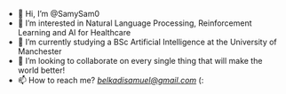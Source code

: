 - 👋 Hi, I’m @SamySam0
- 👀 I’m interested in Natural Language Processing, Reinforcement Learning and AI for Healthcare
- 🌱 I’m currently studying a BSc Artificial Intelligence at the University of Manchester
- 💞️ I’m looking to collaborate on every single thing that will make the world better!
- 📫 How to reach me? *belkadisamuel@gmail.com* (:
